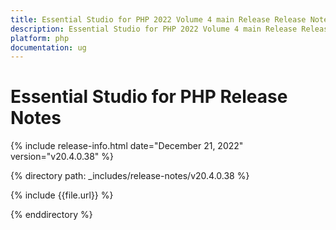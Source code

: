 ```yaml
---
title: Essential Studio for PHP 2022 Volume 4 main Release Release Notes  
description: Essential Studio for PHP 2022 Volume 4 main Release Release Notes  
platform: php
documentation: ug
---
```


# Essential Studio for PHP  Release Notes  

{% include release-info.html date="December 21, 2022"  version="v20.4.0.38" %} 

{% directory path: _includes/release-notes/v20.4.0.38 %}

{% include {{file.url}} %}

{% enddirectory %}